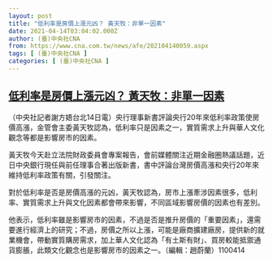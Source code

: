 ```yaml
---
layout: post
title: "低利率是房價上漲元凶？ 黃天牧：非單一因素"
date: 2021-04-14T03:04:02.000Z
author: (臺)中央社CNA
from: https://www.cna.com.tw/news/afe/202104140059.aspx
tags: [ (臺)中央社CNA ]
categories: [ (臺)中央社CNA ]
---
```

<!--1618369442000-->
[低利率是房價上漲元凶？ 黃天牧：非單一因素](https://www.cna.com.tw/news/afe/202104140059.aspx)
------

<div>
<div></div><div class="paragraph"><p>（中央社記者謝方娪台北14日電）央行理事新書評論央行20年來低利率政策使房價高漲，金管會主委黃天牧認為，低利率只是因素之一，實質需求上升與華人文化觀念等都是影響房市的因素。</p><p>黃天牧今天赴立法院財政委員會專案報告，會前媒體關注近期金融圈熱議話題，近日中央銀行現任與前任理事合著出版新書，書中評論台灣房價高漲和央行20年來維持低利率政策有關，引發關注。</p><p>對於低利率是否是房價高漲的元凶，黃天牧認為，房市上漲牽涉因素很多，低利率、實質需求上升與文化因素都會帶來影響，不同區域影響房價的因素也有差別。</p><p>他表示，低利率雖是影響房市的因素，不過是否是推升房價的「重要因素」，還需要進行經濟上的研究；不過，房價之所以上漲，可能是廠商擴建廠房，提供新的就業機會，帶動實質購房需求，加上華人文化認為「有土斯有財」、買房較能抵禦通貨膨脹，此類文化觀念也是影響房市的因素之一。（編輯：趙蔚蘭）1100414</p></div>
</div>
